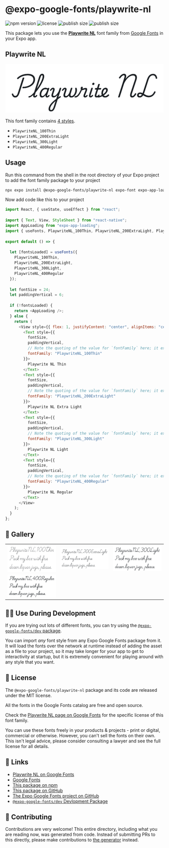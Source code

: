 # @expo-google-fonts/playwrite-nl

![npm version](https://flat.badgen.net/npm/v/@expo-google-fonts/playwrite-nl)
![license](https://flat.badgen.net/github/license/expo/google-fonts)
![publish size](https://flat.badgen.net/packagephobia/install/@expo-google-fonts/playwrite-nl)
![publish size](https://flat.badgen.net/packagephobia/publish/@expo-google-fonts/playwrite-nl)

This package lets you use the [**Playwrite NL**](https://fonts.google.com/specimen/Playwrite+NL) font family from [Google Fonts](https://fonts.google.com/) in your Expo app.

## Playwrite NL

![Playwrite NL](./font-family.png)

This font family contains [4 styles](#-gallery).

- `PlaywriteNL_100Thin`
- `PlaywriteNL_200ExtraLight`
- `PlaywriteNL_300Light`
- `PlaywriteNL_400Regular`

## Usage

Run this command from the shell in the root directory of your Expo project to add the font family package to your project

```sh
npx expo install @expo-google-fonts/playwrite-nl expo-font expo-app-loading
```

Now add code like this to your project

```js
import React, { useState, useEffect } from "react";

import { Text, View, StyleSheet } from "react-native";
import AppLoading from "expo-app-loading";
import { useFonts, PlaywriteNL_100Thin, PlaywriteNL_200ExtraLight, PlaywriteNL_300Light, PlaywriteNL_400Regular } from '@expo-google-fonts/playwrite-nl';

export default () => {

  let [fontsLoaded] = useFonts({
    PlaywriteNL_100Thin, 
    PlaywriteNL_200ExtraLight, 
    PlaywriteNL_300Light, 
    PlaywriteNL_400Regular
  });

  let fontSize = 24;
  let paddingVertical = 6;

  if (!fontsLoaded) {
    return <AppLoading />;
  } else {
    return (
      <View style={{ flex: 1, justifyContent: "center", alignItems: "center" }}>
        <Text style={{
          fontSize,
          paddingVertical,
          // Note the quoting of the value for `fontFamily` here; it expects a string!
          fontFamily: "PlaywriteNL_100Thin"
        }}>
          Playwrite NL Thin
        </Text>
        <Text style={{
          fontSize,
          paddingVertical,
          // Note the quoting of the value for `fontFamily` here; it expects a string!
          fontFamily: "PlaywriteNL_200ExtraLight"
        }}>
          Playwrite NL Extra Light
        </Text>
        <Text style={{
          fontSize,
          paddingVertical,
          // Note the quoting of the value for `fontFamily` here; it expects a string!
          fontFamily: "PlaywriteNL_300Light"
        }}>
          Playwrite NL Light
        </Text>
        <Text style={{
          fontSize,
          paddingVertical,
          // Note the quoting of the value for `fontFamily` here; it expects a string!
          fontFamily: "PlaywriteNL_400Regular"
        }}>
          Playwrite NL Regular
        </Text>
      </View>
    );
  }
};
```

## 🔡 Gallery


||||
|-|-|-|
|![PlaywriteNL_100Thin](./PlaywriteNL_100Thin.ttf.png)|![PlaywriteNL_200ExtraLight](./PlaywriteNL_200ExtraLight.ttf.png)|![PlaywriteNL_300Light](./PlaywriteNL_300Light.ttf.png)||
|![PlaywriteNL_400Regular](./PlaywriteNL_400Regular.ttf.png)||||


## 👩‍💻 Use During Development

If you are trying out lots of different fonts, you can try using the [`@expo-google-fonts/dev` package](https://github.com/expo/google-fonts/tree/master/font-packages/dev#readme).

You can import _any_ font style from any Expo Google Fonts package from it. It will load the fonts over the network at runtime instead of adding the asset as a file to your project, so it may take longer for your app to get to interactivity at startup, but it is extremely convenient for playing around with any style that you want.


## 📖 License

The `@expo-google-fonts/playwrite-nl` package and its code are released under the MIT license.

All the fonts in the Google Fonts catalog are free and open source.

Check the [Playwrite NL page on Google Fonts](https://fonts.google.com/specimen/Playwrite+NL) for the specific license of this font family.

You can use these fonts freely in your products & projects - print or digital, commercial or otherwise. However, you can't sell the fonts on their own. This isn't legal advice, please consider consulting a lawyer and see the full license for all details.

## 🔗 Links

- [Playwrite NL on Google Fonts](https://fonts.google.com/specimen/Playwrite+NL)
- [Google Fonts](https://fonts.google.com/)
- [This package on npm](https://www.npmjs.com/package/@expo-google-fonts/playwrite-nl)
- [This package on GitHub](https://github.com/expo/google-fonts/tree/master/font-packages/playwrite-nl)
- [The Expo Google Fonts project on GitHub](https://github.com/expo/google-fonts)
- [`@expo-google-fonts/dev` Devlopment Package](https://github.com/expo/google-fonts/tree/master/font-packages/dev)

## 🤝 Contributing

Contributions are very welcome! This entire directory, including what you are reading now, was generated from code. Instead of submitting PRs to this directly, please make contributions to [the generator](https://github.com/expo/google-fonts/tree/master/packages/generator) instead.
